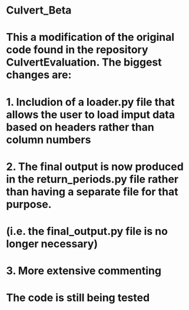 # Culvert_Beta
#
# This a modification of the original code found in the repository CulvertEvaluation. The biggest changes are:
#
# 1. Includion of a loader.py file that allows the user to load imput data based on headers rather than column numbers
# 2. The final output is now produced in the return_periods.py file rather than having a separate file for that purpose. 
#   (i.e. the final_output.py file is no longer necessary)
# 3. More extensive commenting 
#
# The code is still being tested
